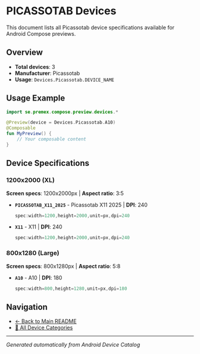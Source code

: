 # PICASSOTAB Devices

This document lists all Picassotab device specifications available for Android Compose previews.

## Overview

- **Total devices**: 3
- **Manufacturer**: Picassotab
- **Usage**: `Devices.Picassotab.DEVICE_NAME`

## Usage Example

```kotlin
import se.premex.compose.preview.devices.*

@Preview(device = Devices.Picassotab.A10)
@Composable
fun MyPreview() {
    // Your composable content
}
```

## Device Specifications

### 1200x2000 (XL)

**Screen specs**: 1200x2000px | **Aspect ratio**: 3:5

- **`PICASSOTAB_X11_2025`** - Picassotab X11 2025 | **DPI**: 240
  ```kotlin
  spec:width=1200,height=2000,unit=px,dpi=240
  ```

- **`X11`** - X11 | **DPI**: 240
  ```kotlin
  spec:width=1200,height=2000,unit=px,dpi=240
  ```

### 800x1280 (Large)

**Screen specs**: 800x1280px | **Aspect ratio**: 5:8

- **`A10`** - A10 | **DPI**: 180
  ```kotlin
  spec:width=800,height=1280,unit=px,dpi=180
  ```

## Navigation

- [← Back to Main README](../../README.md)
- [📱 All Device Categories](../README.md)

---
*Generated automatically from Android Device Catalog*
